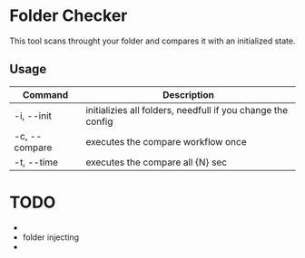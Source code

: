 # Folder Checker
This tool scans throught your folder and compares it with an initialized state.

## Usage


| Command  | Description |
| ------------- | ------------- |
| -i, --init | initializies all folders, needfull if you change the config   |
| -c, --compare | executes the compare workflow once |
| -t, --time | executes the compare all {N} sec |


# TODO
- 
- folder injecting
- 